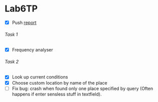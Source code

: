 # Lab6TP

- [x] Push [report](https://docs.google.com/document/d/1buhKnCLK9YUybFUFAMq5odidUFqfMFIBuZutq3CBt0w/edit?usp=sharing)

###### Task 1

- [x] Frequency analyser

###### Task 2
- [x] Look up current conditions
- [x] Choose custom location by name of the place
- [ ] Fix bug: crash when found only one place specified by query (Often happens if enter sensless stuff in textfield).
